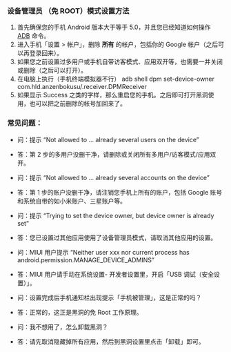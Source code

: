 ### 设备管理员 （免 ROOT）模式设置方法

1. 首先确保您的手机 Android 版本大于等于 5.0，并且您已经知道如何操作 [ADB](https://sspai.com/post/23509) 命令。
2. 进入手机「设置 > 帐户」，删除 **所有** 的帐户，包括你的 Google 帐户（之后可以再登录回来）。
3. 如果您之前设置过多用户或手机自带访客模式、应用双开等，也需要一并关闭或删除（之后可以打开）。
4. 在电脑上执行（手机终端模拟器不行） adb shell dpm set-device-owner com.hld.anzenbokusu/.receiver.DPMReceiver 
5. 如果显示 Success 之类的字样，那么重启您的手机。之后即可打开黑洞使用，也可以把之前删除的帐号加回来了。

### 常见问题：

- 问：提示 “Not allowed to ... already several users on the device”
- 答：第 2 步的多用户没删干净，请删除或关闭所有多用户/访客模式/应用双开。

- 问：提示 “Not allowed to ... already several accounts on the device”
- 答：第 1 步的账户没删干净，请注销您手机上所有的账户，包括 Google 账号和系统自带的如小米账户、三星账户等。

- 问：提示 “Trying to set the device owner, but device owner is already set”
- 答：您已设置过其他应用使用了设备管理员模式，请取消其他应用的设置。

- 问：MIUI 用户提示 “Neither user xxx nor current process has android.permission.MANAGE_DEVICE_ADMINS”
- 答：MIUI 用户请手动在系统设置- 开发者设置里，开启「USB 调试（安全设置）」。

- 问：设置完成后手机通知栏出现提示「手机被管理」，这是正常的吗？
- 答：正常的，这正是黑洞的免 Root 工作原理。

- 问：我不想用了，怎么卸载黑洞？
- 答：请先取消隐藏掉所有应用，然后到黑洞设置里点击「卸载」即可。

